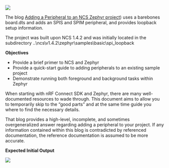 
![](https://user-images.githubusercontent.com/22987307/108810162-5ac2f080-755f-11eb-88b1-3d5e50e59393.jpg)

The blog [Adding a Peripheral to an NCS Zephyr project](https://devzone.nordicsemi.com/guides/nrf-connect-sdk-guides/b/peripherals/posts/adding-a-peripheral-to-an-ncs-zephyr-project)) uses a barebones board.dts and adds an SPIS and SPIM peripheral, and provides loopback setup information.

The project was built upon NCS 1.4.2 and was initially located in the subdirectory ..\ncs\v1.4.2\zephyr\samples\basic\spi_loopback


**Objectives**
 - Provide a brief primer to NCS and Zephyr
 - Provide a quick-start guide to adding peripherals to an existing sample project
 - Demonstrate running both foreground and background tasks within Zephyr
 
When starting with nRF Connect SDK and Zephyr, there are many well-documented resources to wade through. This document aims to allow you to temporarily skip to the “good parts” and at the same time guide you where to find the necessary details.

That blog provides a high-level, incomplete, and sometimes overgeneralized answer regarding adding a peripheral to your project. If any information contained within this blog is contradicted by referenced documentation, the reference documentation is assumed to be more accurate.


**Expected Initial Output**

![](https://user-images.githubusercontent.com/22987307/108810268-9d84c880-755f-11eb-8879-bf94f0d502bf.jpg)
